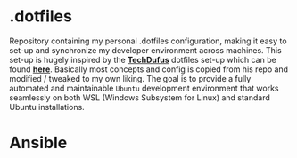 # .dotfiles
Repository containing my personal .dotfiles configuration, making it easy to set-up and synchronize 
my developer environment across machines. This set-up is hugely inspired by the [**TechDufus**][2] dotfiles 
set-up which can be found [**here**][2]. Basically most concepts and config is copied from his repo 
and modified / tweaked to my own liking. The goal is to provide a fully automated and maintainable
`Ubuntu` development environment that works seamlessly on both WSL (Windows Subsystem for Linux) and 
standard Ubuntu installations.

# Ansible


<!-- These are the reference links used in this document -->
[1]: https://github.com/TechDufus/
[2]: https://github.com/TechDufus/dotfiles
